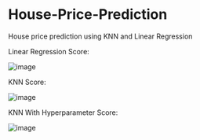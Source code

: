 # House-Price-Prediction

House price prediction using KNN and Linear Regression

Linear Regression Score:

![image](https://user-images.githubusercontent.com/73594029/158360256-da55134b-53fe-46cc-be36-fad5b9dab48b.png)

KNN Score:

![image](https://user-images.githubusercontent.com/73594029/158360315-6eba0e68-708e-47e3-963e-91718b0e49bb.png)

KNN With Hyperparameter Score:

![image](https://user-images.githubusercontent.com/73594029/158360367-e038e62b-0507-4181-b38f-7aef97fd7c1f.png)

